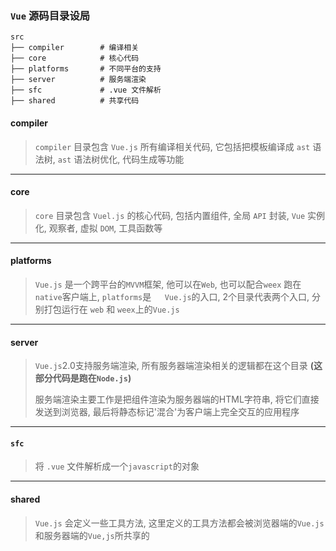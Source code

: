 ### `Vue` 源码目录设局

```
src
├── compiler        # 编译相关 
├── core            # 核心代码 
├── platforms       # 不同平台的支持
├── server          # 服务端渲染
├── sfc             # .vue 文件解析
├── shared          # 共享代码
```

#### compiler

> `compiler` 目录包含 `Vue.js` 所有编译相关代码, 它包括把模板编译成 `ast` 语法树,  `ast` 语法树优化, 代码生成等功能

---

#### core

> `core` 目录包含 `Vuel.js` 的核心代码, 包括内置组件, 全局 `API` 封装, `Vue` 实例化, 观察者, 虚拟 `DOM`, 工具函数等

---

#### platforms

> `Vue.js` 是一个跨平台的`MVVM`框架, 他可以在`Web`,  也可以配合`weex` 跑在`native`客户端上, `platforms`是`	Vue.js`的入口, 2个目录代表两个入口, 分别打包运行在 `web` 和 `weex`上的`Vue.js`

---

#### server

> `Vue.js`2.0支持服务端渲染, 所有服务器端渲染相关的逻辑都在这个目录  **(这部分代码是跑在`Node.js`)**
>
> 服务端渲染主要工作是把组件渲染为服务器端的HTML字符串, 将它们直接发送到浏览器, 最后将静态标记'混合'为客户端上完全交互的应用程序

---

#### `sfc`

> 将 `.vue` 文件解析成一个`javascript`的对象

---

#### shared

> `Vue.js` 会定义一些工具方法,  这里定义的工具方法都会被浏览器端的`Vue.js`和服务器端的`Vue,js`所共享的


